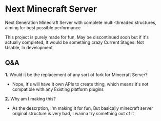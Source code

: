 # Next Minecraft Server
Next Generation Minecraft Server with complete multi-threaded structures, aiming for best possible performance

This project is purely made for fun, May be discontinued soon but if it's actually completed, It would be something crazy
Current Stages: Not Usable, In development

## Q&A
**1.** Would it be the replacement of any sort of fork for Minecraft Server?
- Nope, It's will have it own APIs to create thing, which means it's not compatible with any Existing platform plugins

**2.** Why am I making this?
- As the descrption, I'm making it for fun, But basically minecraft server original structure is very bad, I wanna try something out of it
